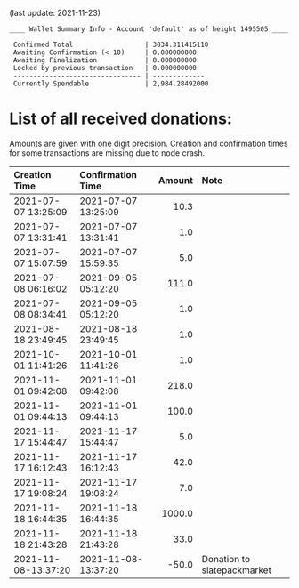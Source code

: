 (last update: 2021-11-23)

```
____ Wallet Summary Info - Account 'default' as of height 1495505 ____

 Confirmed Total                  | 3034.311415110 
 Awaiting Confirmation (< 10)     | 0.000000000 
 Awaiting Finalization            | 0.000000000 
 Locked by previous transaction   | 0.000000000 
 -------------------------------- | ------------- 
 Currently Spendable              | 2,984.28492000
```

# List of all received donations:

Amounts are given with one digit precision. Creation and confirmation times for some transactions are missing due to node crash.

| Creation Time       | Confirmation Time   | Amount | Note                        |
| :------------------ | :------------------ | -----: |  :--------------------------|
| 2021-07-07 13:25:09 | 2021-07-07 13:25:09 |   10.3 |                             |
| 2021-07-07 13:31:41 | 2021-07-07 13:31:41 |    1.0 |                             |
| 2021-07-07 15:07:59 | 2021-07-07 15:59:35 |    5.0 |                             |
| 2021-07-08 06:16:02 | 2021-09-05 05:12:20 |  111.0 |                             |
| 2021-07-08 08:34:41 | 2021-09-05 05:12:20 |    1.0 |                             |
| 2021-08-18 23:49:45 | 2021-08-18 23:49:45 |    1.0 |                             |
| 2021-10-01 11:41:26 | 2021-10-01 11:41:26 |    1.0 |                             |
| 2021-11-01 09:42:08 | 2021-11-01 09:42:08 |  218.0 |                             |
| 2021-11-01 09:44:13 | 2021-11-01 09:44:13 |  100.0 |                             |
| 2021-11-17 15:44:47 | 2021-11-17 15:44:47 |    5.0 |                             |
| 2021-11-17 16:12:43 | 2021-11-17 16:12:43 |   42.0 |                             |
| 2021-11-17 19:08:24 | 2021-11-17 19:08:24 |    7.0 |                             |
| 2021-11-18 16:44:35 | 2021-11-18 16:44:35 | 1000.0 |                             |
| 2021-11-18 21:43:28 | 2021-11-18 21:43:28 |   33.0 |                             |
| 2021-11-08-13:37:20 | 2021-11-08-13:37:20 |  -50.0 | Donation to slatepackmarket |
